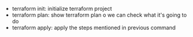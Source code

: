 
 - terraform init: initialize terraform project
 - terraform plan: show terraform plan o we can check what it's going to do
 - terraform apply: apply the steps mentioned in previous command